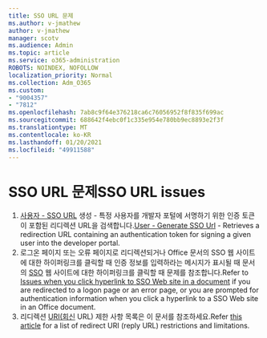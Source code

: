 ```yaml
---
title: SSO URL 문제
ms.author: v-jmathew
author: v-jmathew
manager: scotv
ms.audience: Admin
ms.topic: article
ms.service: o365-administration
ROBOTS: NOINDEX, NOFOLLOW
localization_priority: Normal
ms.collection: Adm_O365
ms.custom:
- "9004357"
- "7812"
ms.openlocfilehash: 7ab8c9f64e376218ca6c76056952f8f835f699ac
ms.sourcegitcommit: 688642f4ebc0f1c335e954e780bb9ec8893e2f3f
ms.translationtype: MT
ms.contentlocale: ko-KR
ms.lasthandoff: 01/20/2021
ms.locfileid: "49911588"
---
```

# <a name="sso-url-issues"></a><span data-ttu-id="dea2e-102">SSO URL 문제</span><span class="sxs-lookup"><span data-stu-id="dea2e-102">SSO URL issues</span></span>

1. <span data-ttu-id="dea2e-103">[사용자 - SSO URL](https://docs.microsoft.com/rest/api/apimanagement/2019-12-01/User/GenerateSsoUrl) 생성 - 특정 사용자를 개발자 포털에 서명하기 위한 인증 토큰이 포함된 리디렉션 URL을 검색합니다.</span><span class="sxs-lookup"><span data-stu-id="dea2e-103">[User - Generate SSO Url](https://docs.microsoft.com/rest/api/apimanagement/2019-12-01/User/GenerateSsoUrl) - Retrieves a redirection URL containing an authentication token for signing a given user into the developer portal.</span></span>
2. <span data-ttu-id="dea2e-104">로그온 페이지 또는 오류 페이지로 리디렉션되거나 Office 문서의 SSO 웹 사이트에 대한 하이퍼링크를 클릭할 때 인증 정보를 입력하라는 메시지가 표시될 때 문서의 [SSO](https://docs.microsoft.com/office/troubleshoot/office-suite-issues/click-hyperlink-to-sso-website) 웹 사이트에 대한 하이퍼링크를 클릭할 때 문제를 참조합니다.</span><span class="sxs-lookup"><span data-stu-id="dea2e-104">Refer to [Issues when you click hyperlink to SSO Web site in a document](https://docs.microsoft.com/office/troubleshoot/office-suite-issues/click-hyperlink-to-sso-website) if you are redirected to a logon page or an error page, or you are prompted for authentication information when you click a hyperlink to a SSO Web site in an Office document.</span></span>
3. <span data-ttu-id="dea2e-105">리디렉션 [URI(회신](https://docs.microsoft.com/azure/active-directory/develop/reply-url) URL) 제한 사항 목록은 이 문서를 참조하세요.</span><span class="sxs-lookup"><span data-stu-id="dea2e-105">Refer [this article](https://docs.microsoft.com/azure/active-directory/develop/reply-url) for a list of redirect URI (reply URL) restrictions and limitations.</span></span>

